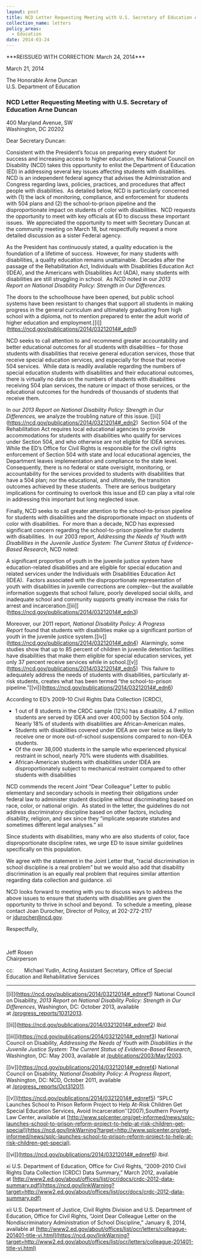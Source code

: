 ```yaml
---
layout: post
title: NCD Letter Requesting Meeting with U.S. Secretary of Education Arne Duncan
collection_name: letters
policy_areas:
  - Education
date: 2014-03-24
---
```

\*\*\*REISSUED WITH CORRECTION: March 24, 2014\*\*\*

March 21, 2014

The Honorable Arne Duncan\
U.S. Department of Education

### NCD Letter Requesting Meeting with U.S. Secretary of Education Arne Duncan

400 Maryland Avenue, SW\
Washington, DC 20202

Dear Secretary Duncan:

Consistent with the President’s focus on preparing every student for success and increasing access to higher education, the National Council on Disability (NCD) takes this opportunity to enlist the Department of Education (ED) in addressing several key issues affecting students with disabilities.  NCD is an independent federal agency that advises the Administration and Congress regarding laws, policies, practices, and procedures that affect people with disabilities.  As detailed below, NCD is particularly concerned with (1) the lack of monitoring, compliance, and enforcement for students with 504 plans and (2) the school-to-prison pipeline and the disproportionate impact on students of color with disabilities.  NCD requests the opportunity to meet with key officials at ED to discuss these important issues.  We appreciated the opportunity to meet with Secretary Duncan at the community meeting on March 18, but respectfully request a more detailed discussion as a sister Federal agency.

As the President has continuously stated, a quality education is the foundation of a lifetime of success.  However, for many students with disabilities, a quality education remains unattainable.  Decades after the passage of the Rehabilitation Act, Individuals with Disabilities Education Act (IDEA), and the Americans with Disabilities Act (ADA), many students with disabilities are still struggling in school.  As NCD noted in our *2013 Report* *on National Disability Policy: Strength in Our Differences.*

The doors to the schoolhouse have been opened, but public school systems have been resistant to changes that support all students in making progress in the general curriculum and ultimately graduating from high school with a diploma, not to mention prepared to enter the adult world of higher education and employment.[\[i]](https://ncd.gov/publications/2014/03212014#_edn1)

NCD seeks to call attention to and recommend greater accountability and better educational outcomes for all students with disabilities – for those students with disabilities that receive general education services, those that receive special education services, and especially for those that receive 504 services.  While data is readily available regarding the numbers of special education students with disabilities and their educational outcomes, there is virtually no data on the numbers of students with disabilities receiving 504 plan services, the nature or impact of those services, or the educational outcomes for the hundreds of thousands of students that receive them. 

In our *2013 Report* *on National Disability Policy: Strength in Our Differences,* we analyze the troubling nature of this issue. [\[ii]](https://ncd.gov/publications/2014/03212014#_edn2)  Section 504 of the Rehabilitation Act requires local educational agencies to provide accommodations for students with disabilities who qualify for services under Section 504, and who otherwise are not eligible for IDEA services.  While the ED’s Office for Civil Rights is responsible for the civil rights enforcement of Section 504 with state and local educational agencies, the Department leaves implementation and compliance to the state level.  Consequently, there is no federal or state oversight, monitoring, or accountability for the services provided to students with disabilities that have a 504 plan; nor the educational, and ultimately, the transition outcomes achieved by these students.  There are serious budgetary implications for continuing to overlook this issue and ED can play a vital role in addressing this important but long neglected issue.

Finally, NCD seeks to call greater attention to the school-to-prison pipeline for students with disabilities and the disproportionate impact on students of color with disabilities.  For more than a decade, NCD has expressed significant concern regarding the school-to-prison pipeline for students with disabilities.  In our 2003 report, *Addressing the Needs of Youth with Disabilities in the Juvenile Justice System: The Current Status of Evidence-Based Research*, NCD noted:

A significant proportion of youth in the juvenile justice system have education-related disabilities and are eligible for special education and related services under the Individuals with Disabilities Education Act (IDEA).  Factors associated with the disproportionate representation of youth with disabilities in juvenile corrections are complex--but the available information suggests that school failure, poorly developed social skills, and inadequate school and community supports greatly increase the risks for arrest and incarceration.[\[iii]](https://ncd.gov/publications/2014/03212014#_edn3)

Moreover, our 2011 report, *National Disability Policy: A Progress Report* found that students with disabilities make up a significant portion of youth in the juvenile justice system.[\[iv]](https://ncd.gov/publications/2014/03212014#_edn4)  Alarmingly, some studies show that up to 85 percent of children in juvenile detention facilities have disabilities that make them eligible for special education services, yet only 37 percent receive services while in school.[\[v]](https://ncd.gov/publications/2014/03212014#_edn5)  This failure to adequately address the needs of students with disabilities, particularly at-risk students, creates what has been termed “the school-to-prison pipeline.”[\[vi]](https://ncd.gov/publications/2014/03212014#_edn6)

According to ED’s 2009-10 Civil Rights Data Collection (CRDC),

* 1 out of 8 students in the CRDC sample (12%) has a disability. 4.7 million students are served by IDEA and over 400,000 by Section 504 only. Nearly 18% of students with disabilities are African-American males.
* Students with disabilities covered under IDEA are over twice as likely to receive one or more out-of-school suspensions compared to non-IDEA students.
* Of the over 38,000 students in the sample who experienced physical restraint in school, nearly 70% were students with disabilities.
* African-American students with disabilities under IDEA are disproportionately subject to mechanical restraint compared to other students with disabilities

NCD commends the recent Joint “Dear Colleague” Letter to public elementary and secondary schools in meeting their obligations under federal law to administer student discipline without discriminating based on race, color, or national origin.  As stated in the letter, the guidelines do not address discriminatory discipline based on other factors, including disability, religion, and sex since they “implicate separate statutes and sometimes different legal analyses.” xii

Since students with disabilities, many who are also students of color, face disproportionate discipline rates, we urge ED to issue similar guidelines specifically on this population.

We agree with the statement in the Joint Letter that, “racial discrimination in school discipline is a real problem” but we would also add that disability discrimination is an equally real problem that requires similar attention regarding data collection and guidance. xii

NCD looks forward to meeting with you to discuss ways to address the above issues to ensure that students with disabilities are given the opportunity to thrive in school and beyond.  To schedule a meeting, please contact Joan Durocher, Director of Policy, at 202-272-2117 or [jdurocher@ncd.gov](mailto:jdurocher@ncd.gov). 

Respectfully,

 

Jeff Rosen\
Chairperson

cc:       Michael Yudin, Acting Assistant Secretary, Office of Special Education and Rehabilitative Services

- - -

[\[i]](https://ncd.gov/publications/2014/03212014#_ednref1) National Council on Disability, *2013 Report* *on National Disability Policy: Strength in Our Differences*, Washington, DC: October 2013, available at [/progress_reports/10312013](https://ncd.gov/progress_reports/10312013).

[\[ii]](https://ncd.gov/publications/2014/03212014#_ednref2) *Ibid.*

[\[iii]](https://ncd.gov/publications/2014/03212014#_ednref3) National Council on Disability, *Addressing the Needs of Youth with Disabilities in the Juvenile Justice System: The Current Status of Evidence-Based Research*, Washington, DC: May 2003, available at [/publications/2003/May12003](https://ncd.gov/publications/2003/May12003).

[\[iv]](https://ncd.gov/publications/2014/03212014#_ednref4) National Council on Disability, *National Disability Policy: A Progress Report*, Washington, DC: NCD, October 2011, available at [/progress_reports/Oct312011](https://ncd.gov/progress_reports/Oct312011).

[\[v]](https://ncd.gov/publications/2014/03212014#_ednref5) “SPLC Launches School to Prison Reform Project to Help At-Risk Children Get Special Education Services, Avoid Incarceration’’(2007),Southern Poverty Law Center, available at [http://www.splcenter.org/get-informed/news/splc-launches-school-to-prison-reform-project-to-help-at-risk-children-get-special](https://ncd.gov/linkWarning?target=http://www.splcenter.org/get-informed/news/splc-launches-school-to-prison-reform-project-to-help-at-risk-children-get-special).

[\[vi]](https://ncd.gov/publications/2014/03212014#_ednref6) *Ibid.*

xi U.S. Department of Education, Office for Civil Rights, “2009-2010 Civil Rights Data Collection (CRDC) Data Summary,” March 2012, available at [http://www2.ed.gov/about/offices/list/ocr/docs/crdc-2012-data-summary.pdf](https://ncd.gov/linkWarning?target=http://www2.ed.gov/about/offices/list/ocr/docs/crdc-2012-data-summary.pdf)

xii U.S. Department of Justice, Civil Rights Division and U.S. Department of Education, Office for Civil Rights, “Joint Dear Colleague Letter on the Nondiscriminatory Administration of School Discipline,” January 8, 2014, available at [http://www2.ed.gov/about/offices/list/ocr/letters/colleague-201401-title-vi.html](https://ncd.gov/linkWarning?target=http://www2.ed.gov/about/offices/list/ocr/letters/colleague-201401-title-vi.html)